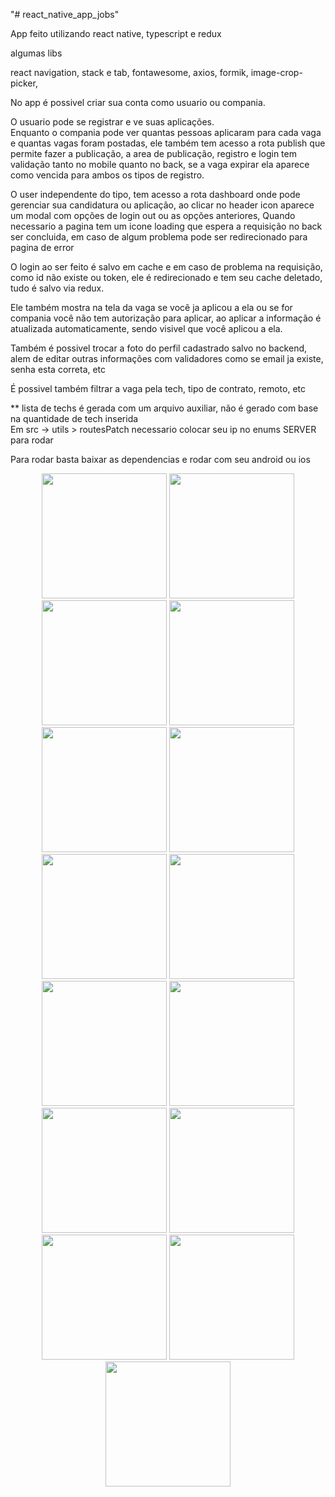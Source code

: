  "# react_native_app_jobs" 

App feito utilizando react native, typescript e redux

algumas libs

react navigation, stack e tab, fontawesome, axios, formik, image-crop-picker,

No app é possivel criar sua conta como usuario ou compania.

O usuario pode se registrar e ve suas aplicações.</br>
Enquanto o compania pode ver quantas pessoas aplicaram para cada vaga e quantas vagas foram postadas, ele também tem acesso a rota publish que permite fazer a publicação, a area de publicação, registro e login tem validação tanto no mobile quanto no back, se a vaga expirar ela aparece como vencida para ambos os tipos de registro.</br>

O user independente do tipo, tem acesso a rota dashboard onde pode gerenciar sua candidatura ou aplicação, ao clicar no header icon aparece um modal com opções de login out ou as opções anteriores, Quando necessario a pagina tem um icone loading que espera a requisição no back ser concluida, em caso de algum problema pode ser redirecionado para pagina de error

O login ao ser feito é salvo em cache e em caso de problema na requisição, como id não existe ou token, ele é redirecionado e tem seu cache deletado, tudo é salvo via redux.

Ele também mostra na tela da vaga se você ja aplicou a ela ou se for compania você não tem autorização para aplicar, ao aplicar a informação é atualizada automaticamente, sendo visivel que você aplicou a ela.

Também é possivel trocar a foto do perfil cadastrado salvo no backend, alem de editar outras informações com validadores como se email ja existe, senha esta correta, etc </br>

É possivel também filtrar a vaga pela tech, tipo de contrato, remoto, etc

** lista de techs é gerada com um arquivo auxiliar, não é gerado com base na quantidade de tech inserida</br>
Em src -> utils > routesPatch necessario colocar seu ip no enums SERVER para rodar<br/>

Para rodar basta baixar as dependencias e rodar com seu android ou ios</br>

<p align="center" width="700">
<img src="home.png"  width="200"/> 
<img src="lista.png"  width="200"/>
<img src="tela_registro.png" width="200"> 
<img src="tela_login.png"  width="200"/> 
<img src="mudar_foto2.png"  width="200"/> 
<img src="mudar_foto.png"  width="200"/>  
<img src="lista.png"  width="200"/> 
<img src="filtrar_tech.png"  width="200"/> 
<img src="list_tech.png"  width="200"/> 
<img src="detalhe_vaga.png"  width="200"/> 
<img src="detalhe_vaga2.png"  width="200"/>  
<img src="dashardo_matching.png"  width="200"/>  
<img src="candidaturas.png"  width="200"/>  
<img src="aplicou_vaga.png"  width="200"/>  
<img src="vagas_postadas.png"  width="200"/>
</p>

 
 


 
 

